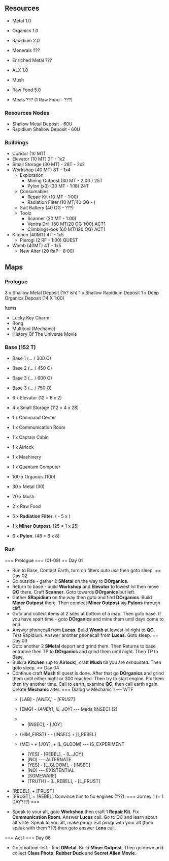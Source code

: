 ## Resources
- Metal           1.0
- Organics        1.0
- Rapidium        2.0
- Menerals        ???
- Enriched Metal  ???
- ALX             1.0

- Mush
- Raw Food        5.0
- Meals           ??? (1 Raw Food - ???)


### Resources Nodes
- Shallow Metal Deposit -     60U
- Rapidium Shallow Deposit -  60U


### Buildings
- Coridor (10 MT) 
- Elevator (10 MT) 2T - 1x2
- Small Storage (30 MT) - 28T - 2x2
- Workshop (40 MT) 8T - 1x4
  - Exploration
    - Mining Outpost (30 MT - 2:00 ) 25T
    - Pylon (x3)      (30 MT - 1:18) 24T
  - Consumables
    - Repair Kit (10 MT - 1:00)
    - Radiation Filter (10 MT/40 OG - )
  - Suit Battery (40 OG - ???)
  - Toolz
    - Scanner (20 MT - 1:00)
    - Ventra Drill (50 MT/20 OG 1:00) ACT1
    - Climbing Hook (60 MT/120 OG) ACT1
- Kitchen (40MT) 4T - 1x5
  - Pierogi (2 RF - 1:00) QUEST
- Womb (40MT) 4T - 1x5
  - New Alter (20 RaP - 8:00)


## Maps
### Prologue
3 x Shallow Metal Deposit (1h? ish)
1 x Shallow Rapidium Deposit
1 x Deep Organics Deposit (14 X 1:00)

Items
- Lucky Key Charm
- Bong
- Multitool (Mechanic)
- History Of The Universe Movie


### Base (152 T)
- Base 1 (... / 300 O)
- Base 2 (... / 450 O)
- Base 3 (... / 600 O)
- Base 3 (... / 750 O)

- 6 x Elevator (12 = 6 x 2)
- 4 x Small Storage (112 = 4 x 28)
- 1 x Command Center
- 1 x Communication Room
- 1 x Captain Cabin
- 1 x Airlock
- 1 x Mashinery
- 1 x Quantum Computer

- 100 x Organics (100)
- 30 x Metal (30)
- 20 x Mush
- 2 x Raw Food

- 5 x __Radiation Filter__. ( - 5 x )
- 1 x __Miner Outpost__. (25 = 1 x 25)
- 6 x __Pylon__. (48 = 6 x 8)


### Run
=== Prologue === (01-09)
== Day 01
- Run to Base, Contact Earth, turn on filters _auto use_ then goto sleep.
== Day 02
- Go outside - gather 2 __SMetal__ on the way to __DOrganics__.
- Return to base - build __Workshop__ and __Elevator__ to lowest lvl then move __QC__ there.  Craft __Scanner__. Goto towards __DOrganics__ but left.
- Gather __SRapidium__ on the way then goto and find __DOrganics__. Build __Miner Outpost__ there. Then connect __Miner Outpost__ via __Pylons__ through cliff.
- Goto and collect items at 2 sites at bottom of a map. Then goto base. If you have spart time - goto __DOrganics__ and mine them until days come to end.
- Answer phonecall from __Lucas__. Build __Womb__ at lowest lvl right to __QC__. Test Rapidium. Answer another phonecall from __Lucas__. Goto sleep.
== Day 03
- Goto another 2 __SMetal__ deport and grind them. Then Returns to base entrance then TP to __DOrganics__ and grind them until night. Then TP to Base.
- Build a __Kitchen__ (up to __Airlock__), craft __Mush__ till you are _exhausted_. Then goto sleep.
== Day 04 
- Continue craft __Mush__ til quest is done. After that go __DOrganics__ and grind them until either night or 300 reached. Then try to start engine. Fix them then try another time. Call to earth, examine __QC__, then call earth again. Create __Mechanic__ alter. 
=== Dialog w Mechanic 1
  --- WTF
  - [LAB] - _[ANEX]_, - _[FRUST]_
  - [EMG] - _[ANEX]_, _[L_JOY]_
  --- Meds [INSEC] (2)
  - - [INSEC], - [JOY]

  - (HIM_FIRST) - - [INSEC] + [l_REBEL]
  - (ME) - + [JOY], + [L_GLOOM]
  --- IS_EXPERIMENT
    - [YES] - [REBEL], - [L_JOY]
    - [NO]
  --- ALTERNATE
    - [YES] - [L_GLOOM], - [INSEC]
    - [NO]
  --- EXISTENTIAL
    - [SOMEWARE]
    - [TRUTH] - [L_REBEL], - [L_FRUST]
+ [REDEL], + [FRUST]
+ [FRUST], + [REBEL]
Convince him to fix engines (???).
=== Jorney 1 (+ 1 DAY???) ===
- Speak to your alt, goto __Workshop__ then craft 1 __Repair Kit__. Fix __Communication Room__. Answer __Lucas__ call. Go to QC and learn about alt's life. Speak to you alt, make pirogi. Eat pirogi with your alt (then speak with them ???) then goto answer __Lena__ call.

=== Act I ===
Day 06
- Goto bottom-left - find __DMetal__. Build __Miner Outpost__. Then go down and collect __Class Photo__, __Rubber Duck__ and __Secret Alien Movie__.


